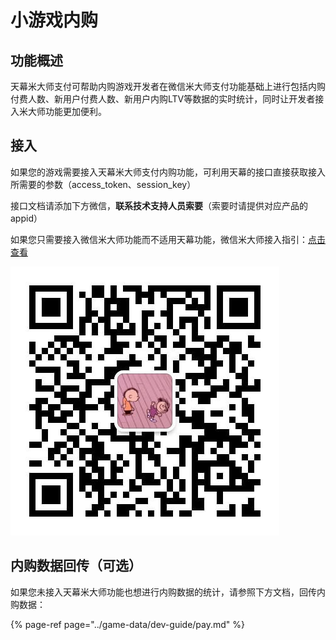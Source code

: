 # 小游戏内购

## 功能概述

天幕米大师支付可帮助内购游戏开发者在微信米大师支付功能基础上进行包括内购付费人数、新用户付费人数、新用户内购LTV等数据的实时统计，同时让开发者接入米大师功能更加便利。

## 接入

如果您的游戏需要接入天幕米大师支付内购功能，可利用天幕的接口直接获取接入所需要的参数（access\_token、session\_key）

接口文档请添加下方微信，**联系技术支持人员索要**（索要时请提供对应产品的appid）

如果您只需要接入微信米大师功能而不适用天幕功能，微信米大师接入指引：[点击查看](https://developers.weixin.qq.com/minigame/dev/guide/open-ability/virtual-payment.html#%E5%BC%80%E5%8F%91%E6%B5%81%E7%A8%8B)

![&#x5929;&#x5E55;&#x6280;&#x672F;&#x652F;&#x6301;&#x4EBA;&#x5458;&#x5FAE;&#x4FE1;](../.gitbook/assets/wei-xin-tu-pian-20191009150820%20%283%29.jpg)

## 内购数据回传（可选）

如果您未接入天幕米大师功能也想进行内购数据的统计，请参照下方文档，回传内购数据：

{% page-ref page="../game-data/dev-guide/pay.md" %}



